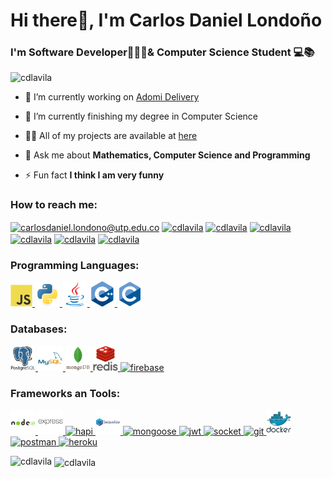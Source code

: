 <h1>Hi there👋, I'm Carlos Daniel Londoño</h1>
<h3>I'm Software Developer👨🏾‍💻& Computer Science Student 💻📚</h3>

<p align="left"> <img src="https://komarev.com/ghpvc/?username=cdlavila&label=Profile%20views&color=0e75b6&style=flat" alt="cdlavila" /> </p>

- 🔭 I’m currently working on [Adomi Delivery](https://adomi.app)

- 🌱 I’m currently finishing my degree in Computer Science

- 👨‍💻 All of my projects are available at [here](https://github.com/cdlavila?tab=repositories)

- 💬 Ask me about **Mathematics, Computer Science and Programming**

- ⚡ Fun fact **I think I am very funny**

<h3 align="left">How to reach me:</h3>
<p align="left">
<a href="mailto:carlosdaniel.londono@utp.edu.co" target="blank"><img align="center" src="https://upload.wikimedia.org/wikipedia/commons/7/7e/Gmail_icon_%282020%29.svg" alt="carlosdaniel.londono@utp.edu.co" height="25" width="35" /></a>
<a href="https://linkedin.com/in/cdlavila" target="blank"><img align="center" src="https://raw.githubusercontent.com/rahuldkjain/github-profile-readme-generator/master/src/images/icons/Social/linked-in-alt.svg" alt="cdlavila" height="30" width="40" /></a>
<a href="https://twitter.com/cdlavila" target="blank"><img align="center" src="https://raw.githubusercontent.com/rahuldkjain/github-profile-readme-generator/master/src/images/icons/Social/twitter.svg" alt="cdlavila" height="30" width="40" /></a>
<a href="https://facebook.com/cdlavila" target="blank"><img align="center" src="https://raw.githubusercontent.com/rahuldkjain/github-profile-readme-generator/master/src/images/icons/Social/facebook.svg" alt="cdlavila" height="30" width="40" /></a>
<a href="https://instagram.com/cdlavila" target="blank"><img align="center" src="https://raw.githubusercontent.com/rahuldkjain/github-profile-readme-generator/master/src/images/icons/Social/instagram.svg" alt="cdlavila" height="30" width="40" /></a>
<a href="https://wa.me/573205821741" target="blank"><img align="center" src="https://raw.githubusercontent.com/rahuldkjain/github-profile-readme-generator/master/src/images/icons/Social/whatsapp.svg" alt="cdlavila" height="30" width="40" /></a>
<a href="https://t.me/cdlavila" target="blank"><img align="center" src="https://upload.wikimedia.org/wikipedia/commons/8/82/Telegram_logo.svg" alt="cdlavila" height="30" width="40" /></a>
</p>
</p>

<h3 align="left">Programming Languages:</h3>
<p align="left"> <a href="https://developer.mozilla.org/en-US/docs/Web/JavaScript" target="_blank" rel="noreferrer"> <img src="https://raw.githubusercontent.com/devicons/devicon/master/icons/javascript/javascript-original.svg" alt="javascript" width="35" height="35"/> </a> <a href="https://www.python.org" target="_blank" rel="noreferrer"> <img src="https://raw.githubusercontent.com/devicons/devicon/master/icons/python/python-original.svg" alt="python" width="40" height="40"/> </a> <a href="https://www.java.com" target="_blank" rel="noreferrer"> <img src="https://raw.githubusercontent.com/devicons/devicon/master/icons/java/java-original.svg" alt="java" width="40" height="40"/> </a> <a href="https://www.w3schools.com/cpp/" target="_blank" rel="noreferrer"> <img src="https://raw.githubusercontent.com/devicons/devicon/master/icons/cplusplus/cplusplus-original.svg" alt="cplusplus" width="40" height="40"/> <a href="https://www.cprogramming.com/" target="_blank" rel="noreferrer"> <img src="https://raw.githubusercontent.com/devicons/devicon/master/icons/c/c-original.svg" alt="c" width="40" height="40"/> </a> </p>

<h3 align="left">Databases:</h3>
<p align="left"> <a href="https://www.postgresql.org" target="_blank" rel="noreferrer"> <img src="https://raw.githubusercontent.com/devicons/devicon/master/icons/postgresql/postgresql-original-wordmark.svg" alt="postgresql" width="40" height="40"/> </a> <a href="https://www.mysql.com/" target="_blank" rel="noreferrer"> <img src="https://raw.githubusercontent.com/devicons/devicon/master/icons/mysql/mysql-original-wordmark.svg" alt="mysql" width="40" height="40"/> </a> <a href="https://www.mongodb.com/" target="_blank" rel="noreferrer"> <img src="https://raw.githubusercontent.com/devicons/devicon/master/icons/mongodb/mongodb-original-wordmark.svg" alt="mongodb" width="40" height="40"/> </a> <a href="https://redis.io" target="_blank" rel="noreferrer"> <img src="https://raw.githubusercontent.com/devicons/devicon/master/icons/redis/redis-original-wordmark.svg" alt="redis" width="40" height="40"/> </a> <a href="https://firebase.google.com/" target="_blank" rel="noreferrer"> <img src="https://www.vectorlogo.zone/logos/firebase/firebase-icon.svg" alt="firebase" width="40" height="40"/> </a> </p>

<h3 align="left">Frameworks an Tools:</h3>
<p align="left"> <a href="https://nodejs.org" target="_blank" rel="noreferrer"> <img src="https://raw.githubusercontent.com/devicons/devicon/master/icons/nodejs/nodejs-original-wordmark.svg" alt="nodejs" width="40" height="40"/> </a> <a href="https://expressjs.com" target="_blank" rel="noreferrer"> <img src="https://raw.githubusercontent.com/devicons/devicon/master/icons/express/express-original-wordmark.svg" alt="express" width="40" height="40"/> </a> <a href="https://hapi.dev" target="_blank" rel="noreferrer"> <img src="https://raw.githubusercontent.com/hapijs/assets/master/images/hapi.png" alt="hapi" width="40" height="40"/> </a> <a href="https://sequelize.org" target="_blank" rel="noreferrer"> <img src="https://raw.githubusercontent.com/devicons/devicon/master/icons/sequelize/sequelize-original-wordmark.svg" alt="sequelize" width="40" height="40"/> </a> </a> <a href="https://mongoosejs.com" target="_blank" rel="noreferrer"> <img src="https://mongoosejs.com/docs/images/favicon/favicon-96x96.png" alt="mongoose" width="35" height="35"/> </a> <a href="https://jwt.io" target="_blank" rel="noreferrer"> <img src="https://jwt.io/img/pic_logo.svg" alt="jwt" width="40" height="40"/> </a> <a href="https://socket.io" target="_blank" rel="noreferrer"> <img src="https://socket.io/images/logo.svg" alt="socket" width="40" height="40"/> </a> <a href="https://git-scm.com/" target="_blank" rel="noreferrer"> <img src="https://www.vectorlogo.zone/logos/git-scm/git-scm-icon.svg" alt="git" width="40" height="40"/> </a> <a href="https://www.docker.com/" target="_blank" rel="noreferrer"> <img src="https://raw.githubusercontent.com/devicons/devicon/master/icons/docker/docker-original-wordmark.svg" alt="docker" width="40" height="40"/> </a> <a href="https://postman.com" target="_blank" rel="noreferrer"> <img src="https://www.vectorlogo.zone/logos/getpostman/getpostman-icon.svg" alt="postman" width="40" height="40"/> </a> <a href="https://heroku.com" target="_blank" rel="noreferrer"> <img src="https://www.vectorlogo.zone/logos/heroku/heroku-icon.svg" alt="heroku" width="40" height="40"/> </a> </p>

<p><img align="left" src="https://github-readme-stats.vercel.app/api/top-langs?username=cdlavila&show_icons=true&locale=en&layout=compact" alt="cdlavila" /></p>

<p>&nbsp;<img align="center" src="https://github-readme-stats.vercel.app/api?username=cdlavila&show_icons=true&locale=en" alt="cdlavila" /></p>
